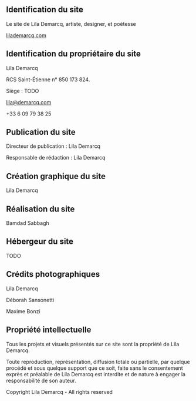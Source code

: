## Identification du site

Le site de Lila Demarcq, artiste, designer, et poétesse

[lilademarcq.com](https://www.lilademarcq.com)

## Identification du propriétaire du site

Lila Demarcq

RCS Saint-Étienne n° 850 173 824.

Siège : TODO

lila@demarcq.com

+33 6 09 79 38 25

## Publication du site

Directeur de publication : Lila Demarcq

Responsable de rédaction : Lila Demarcq

## Création graphique du site

Lila Demarcq

## Réalisation du site

Bamdad Sabbagh

## Hébergeur du site

TODO

## Crédits photographiques

Lila Demarcq

Déborah Sansonetti

Maxime Bonzi

## Propriété intellectuelle

Tous les projets et visuels présentés sur ce site sont la propriété de Lila Demarcq.

Toute reproduction, représentation, diffusion totale ou partielle, par quelque procédé et sous quelque support que ce
soit, faite sans le consentement exprès et préalable de Lila Demarcq est interdite et de nature à engager la
responsabilité de son auteur.

Copyright Lila Demarcq - All rights reserved
